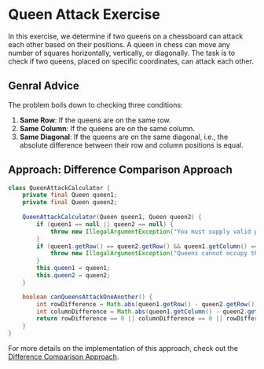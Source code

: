 # Queen Attack Exercise

In this exercise, we determine if two queens on a chessboard can attack each other based on their positions.
A queen in chess can move any number of squares horizontally, vertically, or diagonally.
The task is to check if two queens, placed on specific coordinates, can attack each other.

## Genral Advice

The problem boils down to checking three conditions:

1. **Same Row**: If the queens are on the same row.
2. **Same Column**: If the queens are on the same column.
3. **Same Diagonal**: If the queens are on the same diagonal, i.e., the absolute difference between their row and column positions is equal.

## Approach: Difference Comparison Approach

```java
class QueenAttackCalculator {
    private final Queen queen1;
    private final Queen queen2;
    
    QueenAttackCalculator(Queen queen1, Queen queen2) {
        if (queen1 == null || queen2 == null) {
            throw new IllegalArgumentException("You must supply valid positions for both Queens.");
        }
        if (queen1.getRow() == queen2.getRow() && queen1.getColumn() == queen2.getColumn()) {
            throw new IllegalArgumentException("Queens cannot occupy the same position.");
        }
        this.queen1 = queen1;
        this.queen2 = queen2;
    }

    boolean canQueensAttackOneAnother() {
        int rowDifference = Math.abs(queen1.getRow() - queen2.getRow());
        int columnDifference = Math.abs(queen1.getColumn() - queen2.getColumn());
        return rowDifference == 0 || columnDifference == 0 || rowDifference == columnDifference;
    }
}
```

For more details on the implementation of this approach, check out the [Difference Comparison Approach][difference-comparison-approach].

[difference-comparison-approach]: https://exercism.org/tracks/java/exercises/queen-attack/approaches/difference-comparison
